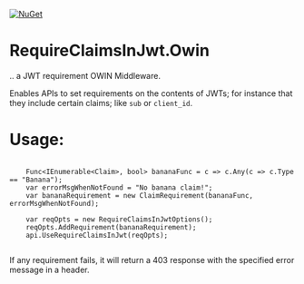 [![NuGet](https://img.shields.io/nuget/v/RequireClaimsInJwt.Owin.svg)](https://img.shields.io/nuget/v/RequireClaimsInJwt.Owin.svg)


# RequireClaimsInJwt.Owin 
.. a JWT requirement OWIN Middleware.

Enables APIs to set requirements on the contents of JWTs; for instance that they include certain claims; like `sub` or `client_id`.


# Usage:

```
	
	Func<IEnumerable<Claim>, bool> bananaFunc = c => c.Any(c => c.Type == "Banana");
	var errorMsgWhenNotFound = "No banana claim!";
	var bananaRequirement = new ClaimRequirement(bananaFunc, errorMsgWhenNotFound);
	
	var reqOpts = new RequireClaimsInJwtOptions();
	reqOpts.AddRequirement(bananaRequirement);
	api.UseRequireClaimsInJwt(reqOpts);
	
```

If any requirement fails, it will return a 403 response with the specified error message in a header.